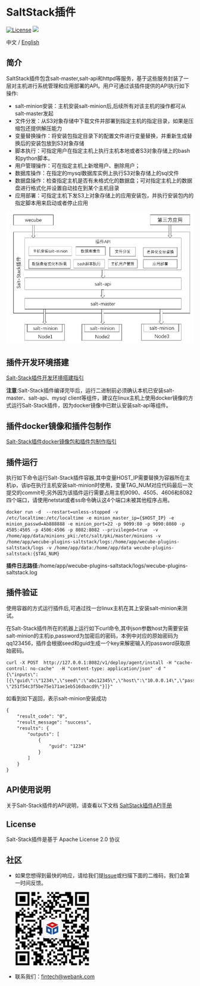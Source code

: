 # SaltStack插件
[![License](https://img.shields.io/badge/License-Apache%202.0-blue.svg)](https://opensource.org/licenses/Apache-2.0)
![](https://img.shields.io/badge/language-golang-orang.svg)
 
中文 / [English](README_EN.md)

## 简介
SaltStack插件包含salt-master,salt-api和httpd等服务，基于这些服务封装了一层对主机进行系统管理和应用部署的API。用户可通过该插件提供的API执行如下操作:
- salt-minion安装：主机安装salt-minion后,后续所有对该主机的操作都可从salt-master发起
- 文件分发：从S3对象存储中下载文件并部署到指定主机的指定目录，如果是压缩包还提供解压能力
- 变量替换操作：将安装包指定目录下的配置文件进行变量替换，并重新生成替换后的安装包放到S3对象存储
- 脚本执行：可指定用户在指定主机上执行主机本地或者S3对象存储上的bash和python脚本。
- 用户管理操作：可在指定主机上新增用户、删除用户；
- 数据库操作：在指定的mysql数据库实例上执行S3对象存储上的sql文件
- 数据盘操作：检查指定主机是否有未格式化的数据盘；可对指定主机上的数据盘进行格式化并设置自动挂在到某个主机目录
- 应用部署：可指定主机下发S3上对象存储上的应用安装包，并执行安装包内的指定脚本用来启动或者停止应用


<img src="./docs/images/architectrue.png" />

## 插件开发环境搭建
[Salt-Stack插件开发环境搭建指引](docs/compile/wecube-plugins-saltstack_build_dev_env.md)

**注意**:Salt-Stack插件编译完毕后，运行二进制前必须确认本机已安装salt-master、salt-api、mysql client等组件，建议在linux主机上使用docker镜像的方式运行Salt-Stack插件，因为docker镜像中已默认安装salt-api等组件。


## 插件docker镜像和插件包制作
[Salt-Stack插件docker镜像包和插件包制作指引](docs/compile/wecube-plugins-saltstack_compile_guide.md)

## 插件运行
执行如下命令运行Salt-Stack插件容器,其中变量HOST_IP需要替换为容器所在主机ip，该ip在执行主机安装salt-minion时使用，变量TAG_NUM对应代码最后一次提交的commit号;另外因为该插件运行需要占用主机9090、4505、4606和8082四个端口，请使用netstat或者ss命令确认这4个端口未被其他程序占用。

```
docker run -d  --restart=unless-stopped -v /etc/localtime:/etc/localtime -e minion_master_ip={$HOST_IP} -e minion_passwd=Ab888888 -e minion_port=22 -p 9099:80 -p 9090:8080 -p 4505:4505 -p 4506:4506 -p 8082:8082 --privileged=true  -v /home/app/data/minions_pki:/etc/salt/pki/master/minions -v /home/app/wecube-plugins-saltstack/logs:/home/app/wecube-plugins-saltstack/logs -v /home/app/data:/home/app/data wecube-plugins-saltstack:{$TAG_NUM}
```

**插件日志路径**:/home/app/wecube-plugins-saltstack/logs/wecube-plugins-saltstack.log

## 插件验证
使用容器的方式运行插件后,可通过找一台linux主机在其上安装salt-minion来测试。

在Salt-Stack插件所在的机器上运行如下curl命令,其中json参数host为需要安装salt-minion的主机ip,password为加密后的密码，本例中对应的原始密码为qq123456，插件会根据seed和guid生成一个key来解密输入的password获取原始密码。
```
curl -X POST  http://127.0.0.1:8082/v1/deploy/agent/install -H "cache-control: no-cache"  -H "content-type: application/json" -d "{\"inputs\":[{\"guid\":\"1234\",\"seed\":\"abc12345\",\"host\":\"10.0.0.14\",\"password\": \"251f54c3f5be75e171ae1eb516dbacd9\"}]}"
```

如看到如下返回，表示salt-minion安装成功
```
{
    "result_code": "0",
    "result_message": "success",
    "results": {
        "outputs": [
            {
                "guid": "1234"
            }
        ]
    }
}

```

## API使用说明
关于Salt-Stack插件的API说明，请查看以下文档
[SaltStack插件API手册](docs/api/wecube_plugins_saltstack_api_guide.md)

## License
Salt-Stack插件是基于 Apache License 2.0 协议

## 社区
- 如果您想得到最快的响应，请给我们提[Issue](https://github.com/WeBankPartners/wecube-plugin-saltstack/issues/new/choose)或扫描下面的二维码，我们会第一时间反馈。

	<div align="left">
	<img src="https://github.com/WeBankPartners/we-cmdb/blob/master/cmdb-wiki/images/wecube_qr_code.png"  height="200" width="200">
	</div>


- 联系我们：fintech@webank.com
